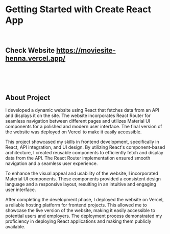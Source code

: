 # Getting Started with Create React App

<br>

## Check Website https://moviesite-henna.vercel.app/


<br><br><br>


## About Project

I developed a dynamic website using React that fetches data from an API and displays it on the site. The website incorporates React Router for seamless navigation between different pages and utilizes Material UI components for a polished and modern user interface. The final version of the website was deployed on Vercel to make it easily accessible.

This project showcased my skills in frontend development, specifically in React, API integration, and UI design. By utilizing React's component-based architecture, I created reusable components to efficiently fetch and display data from the API. The React Router implementation ensured smooth navigation and a seamless user experience.

To enhance the visual appeal and usability of the website, I incorporated Material UI components. These components provided a consistent design language and a responsive layout, resulting in an intuitive and engaging user interface.

After completing the development phase, I deployed the website on Vercel, a reliable hosting platform for frontend projects. This allowed me to showcase the live version of the website, making it easily accessible to potential users and employers. The deployment process demonstrated my proficiency in deploying React applications and making them publicly available.

